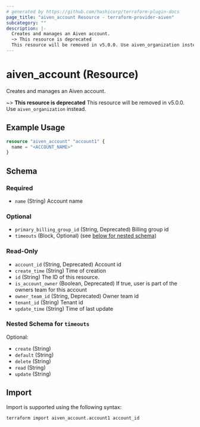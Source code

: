 ```yaml
---
# generated by https://github.com/hashicorp/terraform-plugin-docs
page_title: "aiven_account Resource - terraform-provider-aiven"
subcategory: ""
description: |-
  Creates and manages an Aiven account.
  ~> This resource is deprecated
  This resource will be removed in v5.0.0. Use aiven_organization instead.
---
```


# aiven_account (Resource)

Creates and manages an Aiven account.

~> **This resource is deprecated**
This resource will be removed in v5.0.0. Use `aiven_organization` instead.

## Example Usage

```terraform
resource "aiven_account" "account1" {
  name = "<ACCOUNT_NAME>"
}
```

<!-- schema generated by tfplugindocs -->
## Schema

### Required

- `name` (String) Account name

### Optional

- `primary_billing_group_id` (String, Deprecated) Billing group id
- `timeouts` (Block, Optional) (see [below for nested schema](#nestedblock--timeouts))

### Read-Only

- `account_id` (String, Deprecated) Account id
- `create_time` (String) Time of creation
- `id` (String) The ID of this resource.
- `is_account_owner` (Boolean, Deprecated) If true, user is part of the owners team for this account
- `owner_team_id` (String, Deprecated) Owner team id
- `tenant_id` (String) Tenant id
- `update_time` (String) Time of last update

<a id="nestedblock--timeouts"></a>
### Nested Schema for `timeouts`

Optional:

- `create` (String)
- `default` (String)
- `delete` (String)
- `read` (String)
- `update` (String)

## Import

Import is supported using the following syntax:

```shell
terraform import aiven_account.account1 account_id
```
